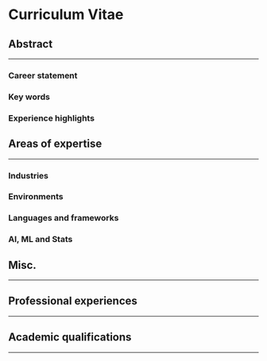 # Curriculum Vitae

## Abstract

---

### Career statement
### Key words
### Experience highlights

## Areas of expertise

---

### Industries
### Environments
### Languages and frameworks
### AI, ML and Stats

## Misc.

---

## Professional experiences

---

## Academic qualifications

---
